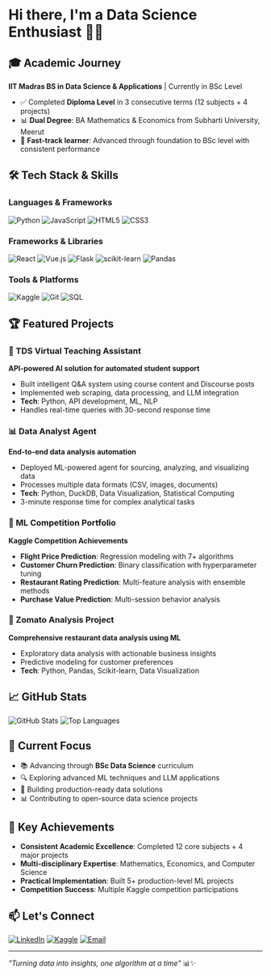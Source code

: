 # Hi there, I'm a Data Science Enthusiast 👨‍💻

## 🎓 Academic Journey
**IIT Madras BS in Data Science & Applications** | Currently in BSc Level  
- ✅ Completed **Diploma Level** in 3 consecutive terms (12 subjects + 4 projects)
- 📊 **Dual Degree**: BA Mathematics & Economics from Subharti University, Meerut
- 🚀 **Fast-track learner**: Advanced through foundation to BSc level with consistent performance

## 🛠️ Tech Stack & Skills

### Languages & Frameworks
![Python](https://img.shields.io/badge/Python-3776AB?style=for-the-badge&logo=python&logoColor=white)
![JavaScript](https://img.shields.io/badge/JavaScript-F7DF1E?style=for-the-badge&logo=javascript&logoColor=black)
![HTML5](https://img.shields.io/badge/HTML5-E34F26?style=for-the-badge&logo=html5&logoColor=white)
![CSS3](https://img.shields.io/badge/CSS3-1572B6?style=for-the-badge&logo=css3&logoColor=white)

### Frameworks & Libraries
![React](https://img.shields.io/badge/React-20232A?style=for-the-badge&logo=react&logoColor=61DAFB)
![Vue.js](https://img.shields.io/badge/Vue.js-35495E?style=for-the-badge&logo=vue.js&logoColor=4FC08D)
![Flask](https://img.shields.io/badge/Flask-000000?style=for-the-badge&logo=flask&logoColor=white)
![scikit-learn](https://img.shields.io/badge/scikit_learn-F7931E?style=for-the-badge&logo=scikit-learn&logoColor=white)
![Pandas](https://img.shields.io/badge/Pandas-2C2D72?style=for-the-badge&logo=pandas&logoColor=white)

### Tools & Platforms
![Kaggle](https://img.shields.io/badge/Kaggle-20BEFF?style=for-the-badge&logo=Kaggle&logoColor=white)
![Git](https://img.shields.io/badge/Git-F05032?style=for-the-badge&logo=git&logoColor=white)
![SQL](https://img.shields.io/badge/SQL-4479A1?style=for-the-badge&logo=mysql&logoColor=white)

## 🏆 Featured Projects

### 🤖 TDS Virtual Teaching Assistant
**API-powered AI solution for automated student support**
- Built intelligent Q&A system using course content and Discourse posts
- Implemented web scraping, data processing, and LLM integration
- **Tech**: Python, API development, ML, NLP
- Handles real-time queries with 30-second response time

### 📊 Data Analyst Agent
**End-to-end data analysis automation**
- Deployed ML-powered agent for sourcing, analyzing, and visualizing data
- Processes multiple data formats (CSV, images, documents)
- **Tech**: Python, DuckDB, Data Visualization, Statistical Computing
- 3-minute response time for complex analytical tasks

### 🎯 ML Competition Portfolio
**Kaggle Competition Achievements**
- **Flight Price Prediction**: Regression modeling with 7+ algorithms
- **Customer Churn Prediction**: Binary classification with hyperparameter tuning
- **Restaurant Rating Prediction**: Multi-feature analysis with ensemble methods
- **Purchase Value Prediction**: Multi-session behavior analysis

### 🍕 Zomato Analysis Project
**Comprehensive restaurant data analysis using ML**
- Exploratory data analysis with actionable business insights
- Predictive modeling for customer preferences
- **Tech**: Python, Pandas, Scikit-learn, Data Visualization

## 📈 GitHub Stats
![GitHub Stats](https://github-readme-stats.vercel.app/api?username=yourusername&show_icons=true&theme=radical&hide_border=true)
![Top Languages](https://github-readme-stats.vercel.app/api/top-langs/?username=yourusername&layout=compact&theme=radical&hide_border=true)

## 🎯 Current Focus
- 📚 Advancing through **BSc Data Science** curriculum
- 🔍 Exploring advanced ML techniques and LLM applications  
- 🚀 Building production-ready data solutions
- 📊 Contributing to open-source data science projects

## 🌟 Key Achievements
- **Consistent Academic Excellence**: Completed 12 core subjects + 4 major projects
- **Multi-disciplinary Expertise**: Mathematics, Economics, and Computer Science
- **Practical Implementation**: Built 5+ production-level ML projects
- **Competition Success**: Multiple Kaggle competition participations

## 📫 Let's Connect
[![LinkedIn](https://img.shields.io/badge/LinkedIn-0077B5?style=for-the-badge&logo=linkedin&logoColor=white)](your-linkedin)
[![Kaggle](https://img.shields.io/badge/Kaggle-20BEFF?style=for-the-badge&logo=Kaggle&logoColor=white)](your-kaggle)
[![Email](https://img.shields.io/badge/Email-D14836?style=for-the-badge&logo=gmail&logoColor=white)](mailto:your-email)

---
*"Turning data into insights, one algorithm at a time"* 📊✨
